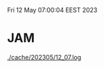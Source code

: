 Fri 12 May 07:00:04 EEST 2023
# JAM
<a href='./cache/202305/12_07.log'>./cache/202305/12_07.log</a>
